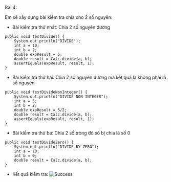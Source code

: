 Bài 4:

Em sẽ xây dựng bài kiểm tra chia cho 2 số nguyên:

- Bài kiểm tra thứ nhất: Chia 2 số nguyên dương

```java_holder_method_tree
public void testDivide() {
    System.out.println("DIVIDE");
    int a = 10;
    int b = 2;
    double expResult = 5;
    double result = Calc.divide(a, b);
    assertEquals(expResult, result, 1);
}
```

- Bài kiểm tra thứ hai: Chia 2 số nguyên dương mà kết quả là không phải là số nguyên

```java_holder_method_tree
public void testDivideNonInteger() {
    System.out.println("DIVIDE NON INTEGER");
    int a = 5;
    int b = 2;
    double expResult = 5/2;
    double result = Calc.divide(a, b);
    assertEquals(expResult, result, 1);
}
```

- Bài kiểm tra thứ ba: Chia 2 số trong đó số bị chia là số 0

```java_holder_method_tree
public void testDivideZero() {
    System.out.println("DIVIDE BY ZERO");
    int a = 10;
    int b = 0;
    double result = Calc.divide(a, b);
}
```

- Kết quả kiểm tra:
![Success](https://i.ibb.co/1LnR1FZ/Screen-Shot-2020-09-26-at-09-41-20.png)